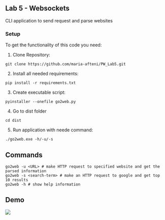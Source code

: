 ## Lab 5 - Websockets
CLI application to send request and parse websites

### Setup
To get the functionality of this code you need:

1. Clone Repository:

```
git clone https://github.com/maria-afteni/PW_Lab5.git
```

2. Install all needed requirements:

```
pip install -r requirements.txt
```

3. Create executable script:

```
pyinstaller --onefile go2web.py
```

4. Go to dist folder

```
cd dist
```

5. Run application with neede command:
```
./go2web.exe -h/-u/-s
```

## Commands

```
go2web -u <URL> # make HTTP request to specified website and get the parsed information
go2web -s <search-term> # make an HTTP request to google and get top 10 results
go2web -h # show help information
```

## Demo
![](https://github.com/maria-afteni/PW_Lab5/blob/requests/additional/go2web.gif)
